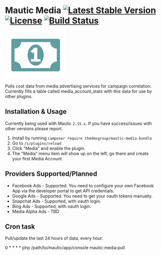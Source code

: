 # Mautic Media [![Latest Stable Version](https://poser.pugx.org/thedmsgroup/mautic-media-bundle/v/stable)](https://packagist.org/packages/thedmsgroup/mautic-media-bundle) [![License](https://poser.pugx.org/thedmsgroup/mautic-media-bundle/license)](https://packagist.org/packages/thedmsgroup/mautic-media-bundle) [![Build Status](https://travis-ci.com/TheDMSGroup/mautic-media.svg?branch=master)](https://travis-ci.com/TheDMSGroup/mautic-media)
![marketing cost by Iris Li from the Noun Project](./Assets/img/media.png)

Pulls cost data from media advertising services for campaign correlation.
Currently fills a table called media_account_stats with this data for use by other plugins.

## Installation & Usage

Currently being used with Mautic `2.15.x`.
If you have success/issues with other versions please report.

1. Install by running `composer require thedmsgroup/mautic-media-bundle`
2. Go to `/s/plugins/reload`
3. Click "Media" and enable the plugin.
4. The "Media" menu item will show up on the left, go there and create your first Media Account.

## Providers Supported/Planned

* Facebook Ads - Supported. You need to configure your own Facebook App via the developer portal to get API credentials.
* Google Ads - Supported. You need to get your oauth tokens manually.
* Snapchat Ads - Supported, with oauth login.
* Bing Ads - Supported, with oauth login.
* Media Alpha Ads - TBD

## Cron task

Pull/update the last 24 hours of data, every hour:

0 * * * * php /path/to/mautic/app/console mautic:media:pull
